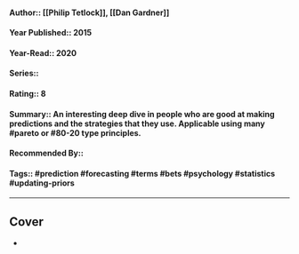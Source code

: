 #### Author:: [[Philip Tetlock]], [[Dan Gardner]]
#### Year Published:: 2015 
#### Year-Read:: 2020
#### Series:: 
#### Rating:: 8
#### Summary:: An interesting deep dive in people who are good at making predictions and the strategies that they use. Applicable using many #pareto or #80-20 type principles.
#### Recommended By::
#### Tags:: #prediction #forecasting #terms #bets #psychology #statistics #updating-priors

---
## Cover
- ![]()